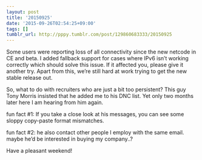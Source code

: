 ```yaml
---
layout: post
title: '20150925'
date: '2015-09-26T02:54:25+09:00'
tags: []
tumblr_url: http://pppy.tumblr.com/post/129860683333/20150925
---
```

Some users were reporting loss of all connectivity since the new netcode in CE and beta. I added fallback support for cases where IPv6 isn’t working correctly which should solve this issue. If it affected you, please give it another try. Apart from this, we’re still hard at work trying to get the new stable release out.

So, what to do with recruiters who are just a bit too persistent? This guy Tony Morris insisted that he added me to his DNC list. Yet only two months later here I am hearing from him again.



fun fact #1: If you take a close look at his messages, you can see some sloppy copy-paste format mismatches.

fun fact #2: he also contact other people I employ with the same email. maybe he’d be interested in buying my company..?

Have a pleasant weekend!
